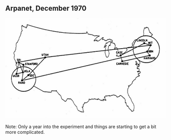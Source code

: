 ## Arpanet, December 1970<!-- .slide: data-transition="fade" data-transitionSpeed="fast"-->

![Arpanet](/images/arpanet-1970-12.jpg "Arpanet, December 1970")

Note:
Only a year into the experiment and things are starting to get a bit more complicated.

